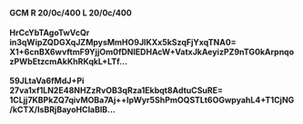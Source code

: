 #### GCM R 20/0c/400 L 20/0c/400
**HrCcYbTAgoTwVcQr**<br/>**in3qWipZQDGXqJZMpysMmHO9JlKXx5kSzqFjYxqTNA0=**<br/>**X1+6cnBX6wvftmF9YjjOm0fDNlEDHAcW+VatxJkAeyizPZ9nTG0kArpnqozPWbEtzcmAkKhRKqkL+LTf...**<br/><br/>
**59JLtaVa6fMdJ+Pi**<br/>**27va1xf1LN2E48NHZzRvOB3qRza1Ekbqt8AdtuCSuRE=**<br/>**1CLjj7KBPkZQ7qivMOBa7Aj++IpWyr5ShPmOQSTLt6OGwpyahL4+T1CjNG/kCTX/lsBRjBayoHCIaBlB...**